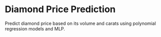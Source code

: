 # Diamond Price Prediction

Predict diamond price based on its volume and carats using polynomial regression models and MLP. 
